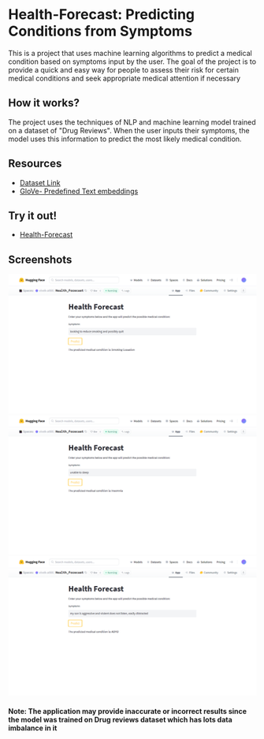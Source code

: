 # Health-Forecast: Predicting Conditions from Symptoms

This is a project that uses machine learning algorithms to predict a medical condition based on symptoms input by the user. The goal of the project is to provide a quick and easy way for people to assess their risk for certain medical conditions and seek appropriate medical attention if necessary

## How it works?
The project uses the techniques of NLP and machine learning model trained on a dataset of "Drug Reviews". When the user inputs their symptoms, the model uses this information to predict the most likely medical condition.

## Resources
- [Dataset Link](https://archive.ics.uci.edu/ml/datasets/Drug+Review+Dataset+%28Drugs.com%29)
- [GloVe- Predefined Text embeddings](https://www.kaggle.com/datasets/takuok/glove840b300dtxt)

## Try it out!
- [Health-Forecast](https://huggingface.co/spaces/vivek-a666/Diagnosis_Prodigy)

## Screenshots
<center><img src="ss1.png"></center>
<center><img src="ss3.png"></center>
<center><img src="ss4.png"></center>


#### Note: The application may provide inaccurate or incorrect results since the model was trained on Drug reviews dataset which has lots data imbalance in it
